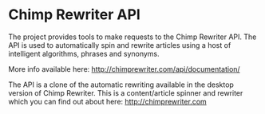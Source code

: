 Chimp Rewriter API
==================

The project provides tools to make requests to the Chimp Rewriter API. The API is used to automatically spin and rewrite 
articles using a host of intelligent algorithms, phrases and synonyms.

More info available here: http://chimprewriter.com/api/documentation/

The API is a clone of the automatic rewriting available in the desktop version of Chimp Rewriter. This is a content/article spinner and rewriter which you can find out about here: http://chimprewriter.com

